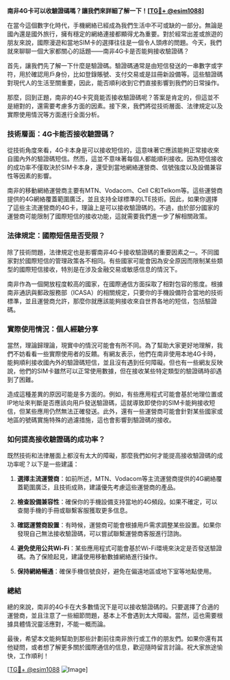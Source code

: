 **南非4G卡可以收驗證碼嗎？讓我們來詳細了解一下！[[TG💪+ @esim1088](https://t.me/s/esim1088)]**

在當今這個數字化時代，手機網絡已經成為我們生活中不可或缺的一部分。無論是國內還是國外旅行，擁有穩定的網絡連接都顯得尤為重要。對於經常出差或旅遊的朋友來說，國際漫遊和當地SIM卡的選擇往往是一個令人頭疼的問題。今天，我們就來聊聊一個大家都關心的話題——南非4G卡是否能夠接收驗證碼？

首先，讓我們先了解一下什麼是驗證碼。驗證碼通常是由短信發送的一串數字或字符，用於確認用戶身份，比如登錄賬號、支付交易或是註冊新設備等。這些驗證碼對現代人的生活至關重要，因此，能否順利收到它們直接影響到我們的日常操作。

那麼，回到正題，南非的4G卡究竟能否接收驗證碼呢？答案是肯定的，但這並不是絕對的，還需要考慮多方面的因素。接下來，我們將從技術層面、法律規定以及實際使用情況等方面進行全面分析。

### 技術層面：4G卡能否接收驗證碼？

從技術角度來看，4G卡本身是可以接收短信的，這意味著它應該能夠正常接收來自國內外的驗證碼短信。然而，這並不意味著每個人都能順利接收。因為短信接收的成功率不僅取決於SIM卡本身，還受到當地網絡運營商、信號強度以及設備兼容性等因素的影響。

南非的移動網絡運營商主要有MTN、Vodacom、Cell C和Telkom等。這些運營商提供的4G網絡覆蓋範圍廣泛，並且支持全球標準的LTE技術。因此，如果你選擇了這些主流運營商的4G卡，理論上是可以接收驗證碼的。不過，由於部分國家的運營商可能限制了國際短信的接收功能，這就需要我們進一步了解相關政策。

### 法律規定：國際短信是否受限？

除了技術問題，法律規定也是影響南非4G卡接收驗證碼的重要因素之一。不同國家對於國際短信的管理政策各不相同。有些國家可能會因為安全原因而限制某些類型的國際短信接收，特別是在涉及金融交易或敏感信息的情況下。

南非作為一個開放程度較高的國家，在國際通信方面採取了相對包容的態度。根據南非通訊與郵政服務部（ICASA）的相關規定，只要你的手機設備符合當地的技術標準，並且運營商允許，那麼你就應該能夠接收來自世界各地的短信，包括驗證碼。

### 實際使用情況：個人經驗分享

當然，理論歸理論，現實中的情況可能會有所不同。為了幫助大家更好地理解，我們不妨看看一些實際使用者的反饋。有網友表示，他們在南非使用本地4G卡時，能夠順利接收國內外的驗證碼短信，並且沒有遇到任何障礙。但也有一些網友反映說，他們的SIM卡雖然可以正常使用數據，但在接收某些特定類型的驗證碼時卻遇到了困難。

造成這種差異的原因可能是多方面的。例如，有些應用程式可能會基於地理位置或IP地址來判斷是否應該向用戶發送驗證碼，這就導致即使你的SIM卡能夠接收短信，但某些應用仍然無法正確發送。此外，還有一些運營商可能會針對某些國家或地區的號碼實施特殊的過濾措施，這也會影響到驗證碼的接收。

### 如何提高接收驗證碼的成功率？

既然技術和法律層面上都沒有太大的障礙，那麼我們如何才能提高接收驗證碼的成功率呢？以下是一些建議：

1. **選擇主流運營商**：如前所述，MTN、Vodacom等主流運營商提供的4G網絡覆蓋範圍廣泛，且技術成熟，建議優先考慮這些運營商的產品。

2. **檢查設備兼容性**：確保你的手機設備支持當地的4G頻段。如果不確定，可以查閱手機的手冊或聯繫客服獲取更多信息。

3. **確認運營商設置**：有時候，運營商可能會根據用戶需求調整某些設置。如果你發現自己無法接收驗證碼，可以嘗試聯繫運營商客服進行諮詢。

4. **避免使用公共Wi-Fi**：某些應用程式可能會基於Wi-Fi環境來決定是否發送驗證碼。為了保險起見，建議使用移動數據網絡進行操作。

5. **保持網絡暢通**：確保手機信號良好，避免在偏遠地區或地下室等地點使用。

### 總結

總的來說，南非的4G卡在大多數情況下是可以接收驗證碼的。只要選擇了合適的運營商，並且注意了一些細節問題，基本上不會遇到太大障礙。當然，這也需要根據具體情況靈活應對，不能一概而論。

最後，希望本文能夠幫助到那些計劃前往南非旅行或工作的朋友們。如果你還有其他疑問，或者想了解更多關於國際通信的信息，歡迎隨時留言討論。祝大家旅途愉快，工作順利！

[[TG💪+ @esim1088](https://t.me/s/esim1088) ![Image](https://i.postimg.cc/4NQfJmqS/Snipaste-2025-05-13-00-14-12.png)]